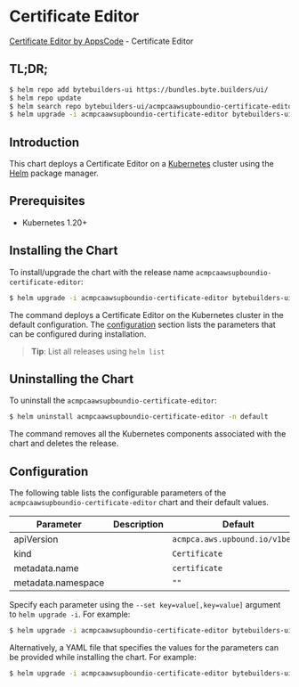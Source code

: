 # Certificate Editor

[Certificate Editor by AppsCode](https://byte.builders) - Certificate Editor

## TL;DR;

```bash
$ helm repo add bytebuilders-ui https://bundles.byte.builders/ui/
$ helm repo update
$ helm search repo bytebuilders-ui/acmpcaawsupboundio-certificate-editor --version=v0.4.18
$ helm upgrade -i acmpcaawsupboundio-certificate-editor bytebuilders-ui/acmpcaawsupboundio-certificate-editor -n default --create-namespace --version=v0.4.18
```

## Introduction

This chart deploys a Certificate Editor on a [Kubernetes](http://kubernetes.io) cluster using the [Helm](https://helm.sh) package manager.

## Prerequisites

- Kubernetes 1.20+

## Installing the Chart

To install/upgrade the chart with the release name `acmpcaawsupboundio-certificate-editor`:

```bash
$ helm upgrade -i acmpcaawsupboundio-certificate-editor bytebuilders-ui/acmpcaawsupboundio-certificate-editor -n default --create-namespace --version=v0.4.18
```

The command deploys a Certificate Editor on the Kubernetes cluster in the default configuration. The [configuration](#configuration) section lists the parameters that can be configured during installation.

> **Tip**: List all releases using `helm list`

## Uninstalling the Chart

To uninstall the `acmpcaawsupboundio-certificate-editor`:

```bash
$ helm uninstall acmpcaawsupboundio-certificate-editor -n default
```

The command removes all the Kubernetes components associated with the chart and deletes the release.

## Configuration

The following table lists the configurable parameters of the `acmpcaawsupboundio-certificate-editor` chart and their default values.

|     Parameter      | Description |                  Default                   |
|--------------------|-------------|--------------------------------------------|
| apiVersion         |             | <code>acmpca.aws.upbound.io/v1beta1</code> |
| kind               |             | <code>Certificate</code>                   |
| metadata.name      |             | <code>certificate</code>                   |
| metadata.namespace |             | <code>""</code>                            |


Specify each parameter using the `--set key=value[,key=value]` argument to `helm upgrade -i`. For example:

```bash
$ helm upgrade -i acmpcaawsupboundio-certificate-editor bytebuilders-ui/acmpcaawsupboundio-certificate-editor -n default --create-namespace --version=v0.4.18 --set apiVersion=acmpca.aws.upbound.io/v1beta1
```

Alternatively, a YAML file that specifies the values for the parameters can be provided while
installing the chart. For example:

```bash
$ helm upgrade -i acmpcaawsupboundio-certificate-editor bytebuilders-ui/acmpcaawsupboundio-certificate-editor -n default --create-namespace --version=v0.4.18 --values values.yaml
```
